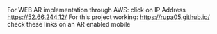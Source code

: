 For WEB AR implementation through AWS: 
click on IP Address https://52.66.244.12/
For this project working: https://rupa05.github.io/ check these links on an AR enabled mobile 
